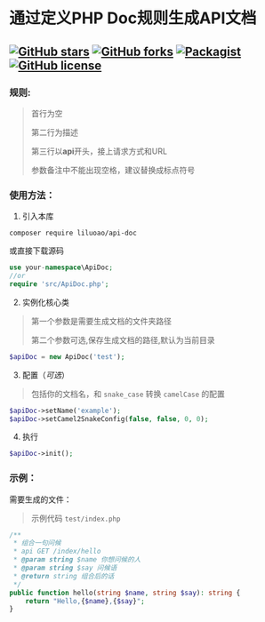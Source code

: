 # 通过定义PHP Doc规则生成API文档

[![GitHub stars](https://img.shields.io/github/stars/liluoao/api-doc.svg?style=for-the-badge)](https://github.com/liluoao/api-doc/stargazers) [![GitHub forks](https://img.shields.io/github/forks/liluoao/api-doc.svg?style=for-the-badge)](https://github.com/liluoao/api-doc/network) [![Packagist](https://img.shields.io/packagist/v/liluoao/api-doc.svg?style=for-the-badge)](https://packagist.org/packages/liluoao/api-doc) [![GitHub license](https://img.shields.io/github/license/liluoao/api-doc.svg?style=for-the-badge)](https://github.com/liluoao/api-doc/blob/master/LICENSE)
----

### 规则:

>首行为空
>
>第二行为描述
>
>第三行以**api**开头，接上请求方式和URL
>
>参数备注中不能出现空格，建议替换成标点符号

### 使用方法：

1. 引入本库
```
composer require liluoao/api-doc
```
或直接下载源码
```php
use your-namespace\ApiDoc;
//or
require 'src/ApiDoc.php';
```

2. 实例化核心类
>第一个参数是需要生成文档的文件夹路径
>
>第二个参数可选,保存生成文档的路径,默认为当前目录
```php
$apiDoc = new ApiDoc('test');
```

3. 配置（*可选*）
>包括你的文档名，和 `snake_case` 转换 `camelCase` 的配置
```php
$apiDoc->setName('example');
$apiDoc->setCamel2SnakeConfig(false, false, 0, 0);
```

4. 执行
```php
$apiDoc->init();
```

### 示例：

需要生成的文件：
>示例代码 `test/index.php`
```php
/**
 * 组合一句问候
 * api GET /index/hello
 * @param string $name 你想问候的人
 * @param string $say 问候语
 * @return string 组合后的话
 */
public function hello(string $name, string $say): string {
    return "Hello,{$name},{$say}";
}
```
